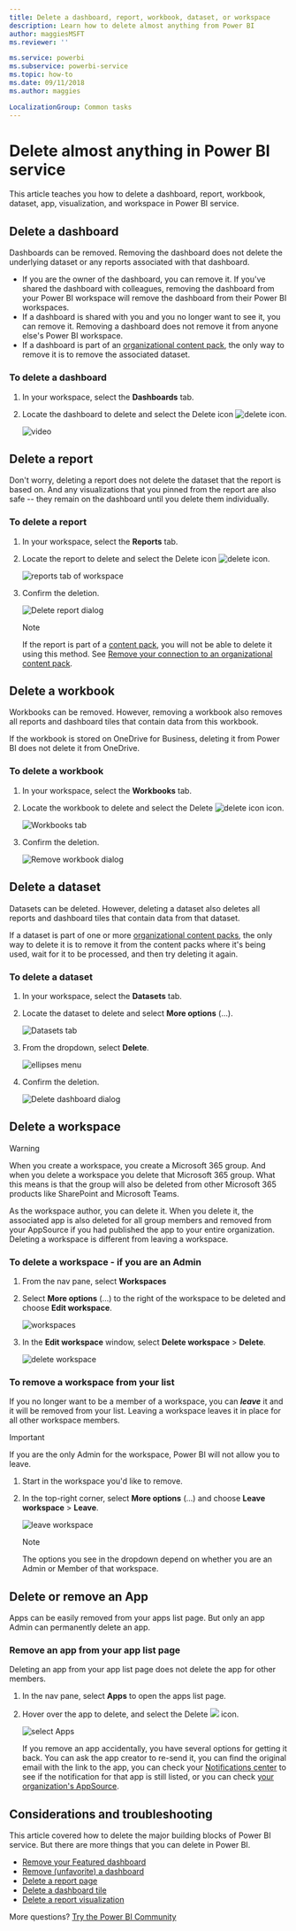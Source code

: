 ```yaml
---
title: Delete a dashboard, report, workbook, dataset, or workspace
description: Learn how to delete almost anything from Power BI
author: maggiesMSFT
ms.reviewer: ''

ms.service: powerbi
ms.subservice: powerbi-service
ms.topic: how-to
ms.date: 09/11/2018
ms.author: maggies

LocalizationGroup: Common tasks
---
```

# Delete almost anything in Power BI service
This article teaches you how to delete a dashboard, report, workbook, dataset, app, visualization, and workspace in Power BI service.

## Delete a dashboard
Dashboards can be removed. Removing the dashboard does not delete the underlying dataset or any reports associated with that dashboard.

* If you are the owner of the dashboard, you can remove it. If you've shared the dashboard with colleagues, removing the dashboard from your Power BI workspace will remove the dashboard from their Power BI workspaces.
* If a dashboard is shared with you and you no longer want to see it, you can remove it.  Removing a dashboard does not remove it from anyone else's Power BI workspace.
* If a dashboard is part of an [organizational content pack](../collaborate-share/service-organizational-content-pack-disconnect.md), the only way to remove it is to remove the associated dataset.

### To delete a dashboard
1. In your workspace, select the **Dashboards** tab.
2. Locate the dashboard to delete and select the Delete icon ![delete icon](media/service-delete/power-bi-delete-icon.png).

    ![video](media/service-delete/power-bi-delete-dash.gif)

## Delete a report
Don't worry, deleting a report does not delete the dataset that the report is based on.  And any visualizations that you pinned from the report are also safe -- they remain on the dashboard until you delete them individually.

### To delete a report
1. In your workspace, select the **Reports** tab.
2. Locate the report to delete and select the Delete icon   ![delete icon](media/service-delete/power-bi-delete-icon.png).   

    ![reports tab of workspace](media/service-delete/power-bi-delete-reportnew.png)
3. Confirm the deletion.

   ![Delete report dialog](media/service-delete/power-bi-delete-report.png)

   > [!NOTE]
   > If the report is part of a [content pack](../collaborate-share/service-organizational-content-pack-introduction.md), you will not be able to delete it using this method.  See [Remove your connection to an organizational content pack](../collaborate-share/service-organizational-content-pack-disconnect.md).
   >
   >

## Delete a workbook
Workbooks can be removed. However, removing a workbook also removes all reports and dashboard tiles that contain data from this workbook.

If the workbook is stored on OneDrive for Business, deleting it from Power BI does not delete it from OneDrive.

### To delete a workbook
1. In your workspace, select the **Workbooks** tab.
2. Locate the workbook to delete and select the Delete ![delete icon](media/service-delete/power-bi-delete-report2.png) icon.

    ![Workbooks tab](media/service-delete/power-bi-delete-workbooknew.png)
3. Confirm the deletion.

   ![Remove workbook dialog](media/service-delete/power-bi-delete-confirm.png)

## Delete a dataset
Datasets can be deleted. However, deleting a dataset also deletes all reports and dashboard tiles that contain data from that dataset.

If a dataset is part of one or more [organizational content packs](../collaborate-share/service-organizational-content-pack-disconnect.md), the only way to delete it is to remove it from the content packs where it's being used, wait for it to be processed, and then try deleting it again.

### To delete a dataset
1. In your workspace, select the **Datasets** tab.
2. Locate the dataset to delete and select **More options** (...).  

    ![Datasets tab](media/service-delete/power-bi-delete-datasetnew.png)
3. From the dropdown, select **Delete**.

   ![ellipses menu](media/service-delete/power-bi-delete-datasetnew2.png)
4. Confirm the deletion.

   ![Delete dashboard dialog](media/service-delete/power-bi-delete-dataset-confirm.png)

## Delete a workspace
> [!WARNING]
> When you create a workspace, you create a Microsoft 365 group. And when you delete a workspace you delete that Microsoft 365 group. What this means is that the group will also be deleted from other Microsoft 365 products like SharePoint and Microsoft Teams.
>
>

As the workspace author, you can delete it. When you delete it, the associated app is also deleted for all group members and removed from your AppSource if you had published the app to your entire organization. Deleting a workspace is different from leaving a workspace.

### To delete a workspace - if you are an Admin
1. From the nav pane, select **Workspaces**

2. Select **More options** (...) to the right of the workspace to be deleted and choose **Edit workspace**.

    ![workspaces](media/service-delete/power-bi-delete-workspace.png)

3. In the **Edit workspace** window, select **Delete workspace** > **Delete**.

    ![delete workspace](media/service-delete/power-bi-delete-workspace2.png)

### To remove a workspace from your list
If you no longer want to be a member of a workspace, you can ***leave*** it and it will be removed from your list. Leaving a workspace leaves it in place for all other workspace members.  

> [!IMPORTANT]
> If you are the only Admin for the workspace, Power BI will not allow you to leave.
>
>

1. Start in the workspace you'd like to remove.

2. In the top-right corner, select **More options** (...) and choose **Leave workspace** > **Leave**.

      ![leave workspace](media/service-delete/power-bi-leave-workspace.png)

   > [!NOTE]
   > The options you see in the dropdown depend on whether you are an Admin or Member of that workspace.
   >
   >

## Delete or remove an App
Apps can be easily removed from your apps list page. But only an app Admin can permanently delete an app.

### Remove an app from your app list page
Deleting an app from your app list page does not delete the app for other members.

1. In the nav pane, select **Apps** to open the apps list page.
2. Hover over the app to delete, and select the Delete ![](media/service-delete/power-bi-delete-report2.png)  icon.

   ![select Apps](media/service-delete/power-bi-delete-app.png)

   If you remove an app accidentally, you have several options for getting it back.  You can ask the app creator to re-send it, you can find the original email with the link to the app, you can check your [Notifications center](../consumer/end-user-notification-center.md) to see if the notification for that app is still listed, or you can check [your organization's AppSource](../consumer/end-user-apps.md).

## Considerations and troubleshooting
This article covered how to delete the major building blocks of Power BI service. But there are more things that you can delete in Power BI.  

* [Remove your Featured dashboard](../consumer/end-user-featured.md)
* [Remove (unfavorite) a dashboard](../consumer/end-user-favorite.md)
* [Delete a report page](service-delete.md)
* [Delete a dashboard tile](service-dashboard-edit-tile.md)
* [Delete a report visualization](service-delete.md)

More questions? [Try the Power BI Community](https://community.powerbi.com/)
